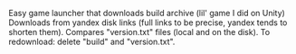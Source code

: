 Easy game launcher that downloads build archive (lil' game I did on Unity)
Downloads from yandex disk links (full links to be precise, yandex tends to shorten them).
Compares "version.txt" files (local and on the disk). 
To redownload: delete "build" and "version.txt".
